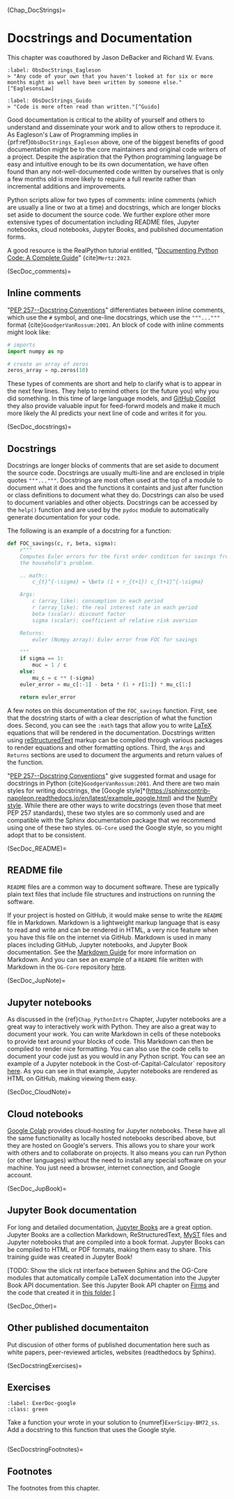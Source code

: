 (Chap_DocStrings)=
# Docstrings and Documentation

This chapter was coauthored by Jason DeBacker and Richard W. Evans.

```{prf:observation} Eagleson's Law of Programming
:label: ObsDocStrings_Eagleson
> "Any code of your own that you haven't looked at for six or more months might as well have been written by someone else."[^EaglesonsLaw]
```

```{prf:observation} Guido van Rossum on clear code
:label: ObsDocStrings_Guido
> "Code is more often read than written."[^Guido]
```

Good documentation is critical to the ability of yourself and others to understand and disseminate your work and to allow others to reproduce it. As Eagleson's Law of Programming implies in {prf:ref}`ObsDocStrings_Eagleson` above, one of the biggest benefits of good documentation might be to the core maintainers and original code writers of a project. Despite the aspiration that the Python programming language be easy and intuitive enough to be its own documentation, we have often found than any not-well-documented code written by ourselves that is only a few months old is more likely to require a full rewrite rather than incremental additions and improvements.

Python scripts allow for two types of comments: inline comments (which are usually a line or two at a time) and docstrings, which are longer blocks set aside to document the source code. We further explore other more extensive types of documentation including README files, Jupyter notebooks, cloud notebooks, Jupyter Books, and published documentation forms.

A good resource is the RealPython tutorial entitled, "[Documenting Python Code: A Complete Guide](https://realpython.com/documenting-python-code/)" {cite}`Mertz:2023`.


(SecDoc_comments)=
## Inline comments

"[PEP 257--Docstring Conventions](https://peps.python.org/pep-0257/)" differentiates between inline comments, which use the `#` symbol, and one-line docstrings, which use the `"""..."""` format {cite}`GoodgerVanRossum:2001`.  An block of code with inline comments might look like:

```python
# imports
import numpy as np

# create an array of zeros
zeros_array = np.zeros(10)
```

These types of comments are short and help to clarify what is to appear in the next few lines.  They help to remind others (or the future you) why you did something.  In this time of large language models, and [GitHub Copilot](https://github.com/features/copilot) they also provide valuable input for feed-forwrd models and make it much more likely the AI predicts your next line of code and writes it for you.

(SecDoc_docstrings)=
## Docstrings

Docstrings are longer blocks of comments that are set aside to document the source code.  Docstrings are usually multi-line and are enclosed in triple quotes `"""..."""`.  Docstrings are most often used at the top of a module to document what it does and the functions it containts and just after function or class definitions to document what they do.  Docstrings can also be used to document variables and other objects.  Docstrings can be accessed by the `help()` function and are used by the `pydoc` module to automatically generate documentation for your code.

The following is an example of a docstring for a function:

```python
def FOC_savings(c, r, beta, sigma):
    r"""
    Computes Euler errors for the first order condition for savings from
    the household's problem.

    .. math::
        c_{t}^{-\sigma} = \beta (1 + r_{t+1}) c_{t+1}^{-\sigma}

    Args:
        c (array_like): consumption in each period
        r (array_like): the real interest rate in each period
        beta (scalar): discount factor
        sigma (scalar): coefficient of relative risk aversion

    Returns:
        euler (Numpy array): Euler error from FOC for savings

    """
    if sigma == 1:
        muc = 1 / c
    else:
        mu_c = c ** (-sigma)
    euler_error = mu_c[:-1] - beta * (1 + r[1:]) * mu_c[1:]

    return euler_error
```

A few notes on this documentation of the `FOC_savings` function.  First, see that the docstring starts of with  a clear description of what the function does.  Second, you can see the `:math` tags that allow you to write [LaTeX](https://www.latex-project.org) equations that will be rendered in the documentation. Docstrings written using [reStructuredText](https://docutils.sourceforge.io/rst.html) markup can be compiled through various packages to render equations and other formatting options. Third, the `Args` and `Returns` sections are used to document the arguments and return values of the function.

"[PEP 257--Docstring Conventions](https://peps.python.org/pep-0257/)" give suggested format and usage for docstrings in Python {cite}`GoodgerVanRossum:2001`.  And there are two main styles for writing docstrings, the [Google style]*(https://sphinxcontrib-napoleon.readthedocs.io/en/latest/example_google.html) and the [NumPy style](https://sphinxcontrib-napoleon.readthedocs.io/en/latest/example_numpy.html).  While there are other ways to write docstrings (even those that meet PEP 257 standards), these two styles are so commonly used and are compatible with the Sphinx documentation package that we recommend using one of these two styles.  `OG-Core` used the Google style, so you might adopt that to be consistent.


(SecDoc_README)=
## README file

`README` files are a common way to document software.  These are typically plain text files that include file structures and instructions on running the software.

If your project is hosted on GitHub, it would make sense to write the `README` file in Markdown.  Markdown is a lightweight markup language that is easy to read and write and can be rendered in HTML, a very nice feature when you have this file on the internet via GitHub.  Markdown is used in many places including GitHub, Jupyter notebooks, and Jupyter Book documentation.  See the [Markdown Guide](https://www.markdownguide.org) for more information on Markdown.  And you can see an example of a `README` file written with Markdown in the `OG-Core` repository [here](https://github.com/PSLmodels/OG-Core/#readme).


(SecDoc_JupNote)=
## Jupyter notebooks

As discussed in the {ref}`Chap_PythonIntro` Chapter, Jupyter notebooks are a great way to interactively work with Python.  They are also a great way to document your work.  You can write Markdown in cells of these notebooks to provide text around your blocks of code. This Markdown can then be compiled to render nice formatting. You can also use the code cells to document your code just as you would in any Python script.  You can see an example of a Jupyter notebook in the Cost-of-Capital-Calculator` repository [here](https://github.com/PSLmodels/Cost-of-Capital-Calculator/blob/master/docs/book/content/examples/PSL_demo.ipynb).  As you can see in that example, Jupyter notebooks are rendered as HTML on GitHub, making viewing them easy.


(SecDoc_CloudNote)=
## Cloud notebooks

[Google Colab](https://colab.research.google.com) provides cloud-hosting for Jupyter notebooks.  These have all the same functionality as locally hosted notebooks described above, but they are hosted on Google's servers.  This allows you to share your work with others and to collaborate on projects.  It also means you can run Python (or other languages) without the need to install any special software on your machine.  You just need a browser, internet connection, and Google account.


(SecDoc_JupBook)=
## Jupyter Book documentation

For long and detailed documentation, [Jupyter Books](https://jupyterbook.org/en/stable/intro.html) are a great option.  Jupyter Books are a collection Markdown, ReStructuredText, [MyST](https://mystmd.org) files and Jupyter notebooks that are compiled into a book format.  Jupyter Books can be compiled to HTML or PDF formats, making them easy to share.  This training guide was created in Jupyter Book!

[TODO: Show the slick rst interface between Sphinx and the OG-Core modules that automatically compile LaTeX documentation into the Jupyter Book API documentation. See this Jupyter Book API chapter on [Firms](https://pslmodels.github.io/OG-Core/content/api/firm.html) and the code that created it in [this folder](https://github.com/PSLmodels/OG-Core/tree/master/docs/book/content/api).]


(SecDoc_Other)=
## Other published documentaiton

Put discusion of other forms of published documentation here such as white papers, peer-reviewed articles, websites (readthedocs by Sphinx).


(SecDocstringExercises)=
## Exercises

```{exercise-start}
:label: ExerDoc-google
:class: green
```
Take a function your wrote in your solution to {numref}`ExerScipy-BM72_ss`.  Add a docstring to this function that uses the Google style.
```{exercise-end}
```


(SecDocstringFootnotes)=
## Footnotes

The footnotes from this chapter.

[^EaglesonsLaw]: We could not find a proper citation for the source of this quote "Eagleson's Law of Programming". Some entries on this thread entitled "[Who is Eagleson and where did Eagleson's law originate?](https://ask.metafilter.com/200910/Who-is-Eagleson-and-where-did-Eaglesons-law-originate)" suggest that the quote is at least as old as 1987 and is likely from [Peter S. Eagleson](https://en.wikipedia.org/wiki/Peter_S._Eagleson), a member of the MIT faculty since 1952. However, neither the date, nor the author is confirmed.

[^Guido]: This is a quote from Guido van Rossum, the original creator of the Python programming language, supposedly from an early PyCon conference. This quote is referenced in one of the early Python Enhancement Proposals, "[PEP 8--Style Guide for Python Code](https://peps.python.org/pep-0008/)" {cite}`VanRossumEtAl:2001`.
